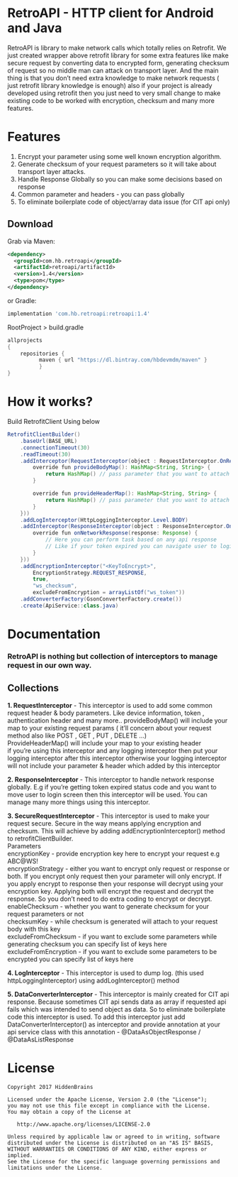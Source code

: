 # RetroAPI - HTTP client for Android and Java

RetroAPI is library to make network calls which totally relies on Retrofit.
We just created wrapper above retrofit library for some extra features like make secure request by converting data to encrypted form,
generating checksum of request so no middle man can attack on transport layer.
And the main thing is that you don’t need extra knowledge to make network requests ( just retrofit library knowledge is enough)
also if your project is already developed using retrofit then you just need to very small change to make existing code to be worked with encryption,
checksum and many more features.



# Features
1. Encrypt your parameter using some well known encryption algorithm.
2. Generate checksum of your request parameters so it will take about transport layer attacks.
3. Handle Response Globally so you can make some decisions based on response
4. Common parameter and headers - you can pass globally
5. To eliminate boilerplate code of object/array data issue (for CIT api only)

Download
--------

Grab via Maven:
```xml
<dependency>
  <groupId>com.hb.retroapi</groupId>
  <artifactId>retroapi/artifactId>
  <version>1.4</version>
  <type>pom</type>
</dependency>
```
or Gradle:
```groovy
implementation 'com.hb.retroapi:retroapi:1.4'
```
RootProject > build.gradle

```groovy
allprojects
{
    repositories {
          maven { url "https://dl.bintray.com/hbdevmdm/maven" }
          }
}
```


# How it works?

Build RetrofitClient Using below

```java
RetrofitClientBuilder()
    .baseUrl(BASE_URL)
    .connectionTimeout(30)
    .readTimeout(30)
    .addInterceptor(RequestInterceptor(object : RequestInterceptor.OnRequestInterceptor {
        override fun provideBodyMap(): HashMap<String, String> {
            return HashMap() // pass parameter that you want to attach as body for every api
        }

        override fun provideHeaderMap(): HashMap<String, String> {
            return HashMap() // pass parameter that you want to attach as header for every api
        }
    }))
    .addLogInterceptor(HttpLoggingInterceptor.Level.BODY)
    .addInterceptor(ResponseInterceptor(object : ResponseInterceptor.OnResponseCallback {
        override fun onNetworkResponse(response: Response) {
            // Here you can perform task based on any api response
            // Like if your token expired you can navigate user to login screen / authentication screen
        }
    }))
    .addEncryptionInterceptor("<KeyToEncrypt>",
        EncryptionStrategy.REQUEST_RESPONSE,
        true,
        "ws_checksum",
        excludeFromEncryption = arrayListOf("ws_token"))
    .addConverterFactory(GsonConverterFactory.create())
    .create(ApiService::class.java)
```
# Documentation
### RetroAPI is nothing but collection of interceptors to manage request in our own way.

## Collections

**1. RequestInterceptor** - This interceptor is used to add some common request header & body parameters. Like device information, token , authentication header and many more..
provideBodyMap() will include your map to your existing request params ( it’ll concern about your request method also like POST , GET , PUT , DELETE ...) <br />
ProvideHeaderMap() will include your map to your existing header <br />
if you’re using this interceptor and any logging interceptor then put your logging interceptor after this interceptor otherwise your logging interceptor will not include your parameter & header which added by this interceptor <br />

**2. ResponseInterceptor** -  This interceptor to handle network response globally. E.g if you’re getting token expired status code and you want to move user to login screen then this interceptor will be used. You can manage many more things using this interceptor. <br />

**3. SecureRequestInterceptor** - This interceptor is used to make your request secure. Secure in the way means applying encryption and checksum. This will achieve by adding addEncryptionInterceptor() method to retrofitClientBuilder. <br />
Parameters <br />
encryptionKey - provide encryption key here to encrypt your request e.g ABC@WS! <br />
encryptionStrategy - either you want to encrypt only request or response or both. If you encrypt only request then your parameter will only encrypt. If you apply encrypt to response then your response will decrypt using your encryption key. Applying both will encrypt the request and decrypt the response. So you don’t need to do extra coding to encrypt or decrypt. <br />
enableChecksum - whether you want to generate checksum for your request parameters or not <br />
checksumKey - while checksum is generated will attach to your request body with this key <br />
excludeFromChecksum - if you want to exclude some parameters while generating checksum you can specify list of keys here <br />
excludeFromEncryption -  if you want to exclude some parameters to be encrypted you can specify list of keys here <br />

**4. LogInterceptor** - This interceptor is used to dump log. (this used  httpLoggingInterceptor) using addLogInterceptor() method <br />

**5. DataConverterInterceptor** - This interceptor is mainly created for CIT api response. Because sometimes CIT api sends data as array if requested api fails which was intended to send object as data. So to eliminate boilerplate code this interceptor is used. To add this interceptor just add DataConverterInterceptor() as interceptor and provide annotation at your api service class with this annotation - @DataAsObjectResponse / @DataAsListResponse <br />


# License

```
Copyright 2017 HiddenBrains

Licensed under the Apache License, Version 2.0 (the "License");
you may not use this file except in compliance with the License.
You may obtain a copy of the License at

   http://www.apache.org/licenses/LICENSE-2.0

Unless required by applicable law or agreed to in writing, software
distributed under the License is distributed on an "AS IS" BASIS,
WITHOUT WARRANTIES OR CONDITIONS OF ANY KIND, either express or implied.
See the License for the specific language governing permissions and
limitations under the License.